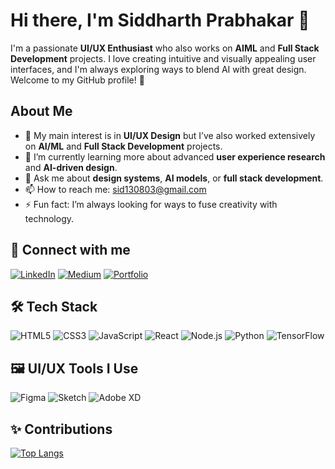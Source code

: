 # Hi there, I'm Siddharth Prabhakar 👋

I'm a passionate **UI/UX Enthusiast** who also works on **AIML** and **Full Stack Development** projects. I love creating intuitive and visually appealing user interfaces, and I'm always exploring ways to blend AI with great design. Welcome to my GitHub profile! 🚀

## About Me

- 🎨 My main interest is in **UI/UX Design** but I’ve also worked extensively on **AI/ML** and **Full Stack Development** projects.
- 🌱 I’m currently learning more about advanced **user experience research** and **AI-driven design**.
- 💬 Ask me about **design systems**, **AI models**, or **full stack development**.
- 📫 How to reach me: sid130803@gmail.com
- ⚡ Fun fact: I’m always looking for ways to fuse creativity with technology.

## 🔗 Connect with me

[![LinkedIn](https://img.shields.io/badge/-LinkedIn-0077B5?style=flat&logo=linkedin)](https://www.linkedin.com/in/siddharth1308/) 
[![Medium](https://img.shields.io/badge/-Medium-000000?style=flat&logo=medium)](https://medium.com/@sid130803) 
[![Portfolio](https://img.shields.io/badge/-Portfolio-000000?style=flat&logo=react)](https://siddharthprabhakar.github.io/Sid/)

## 🛠 Tech Stack

![HTML5](https://img.shields.io/badge/HTML5-239120?style=flat&logo=html5&logoColor=white) ![CSS3](https://img.shields.io/badge/CSS3-1572B6?style=flat&logo=css3&logoColor=white) ![JavaScript](https://img.shields.io/badge/JavaScript-323330?style=flat&logo=javascript&logoColor=F7DF1E) ![React](https://img.shields.io/badge/React-20232A?style=flat&logo=react&logoColor=61DAFB) ![Node.js](https://img.shields.io/badge/Node.js-339933?style=flat&logo=nodedotjs&logoColor=white) ![Python](https://img.shields.io/badge/Python-3776AB?style=flat&logo=python&logoColor=white) ![TensorFlow](https://img.shields.io/badge/TensorFlow-FF6F00?style=flat&logo=tensorflow&logoColor=white)

## 🖼️ UI/UX Tools I Use

![Figma](https://img.shields.io/badge/Figma-F24E1E?style=flat&logo=figma&logoColor=white) ![Sketch](https://img.shields.io/badge/Sketch-F7B500?style=flat&logo=sketch&logoColor=white) ![Adobe XD](https://img.shields.io/badge/AdobeXD-FF61F6?style=flat&logo=adobexd&logoColor=white)

## ✨ Contributions

[![Top Langs](https://github-readme-stats.vercel.app/api/top-langs/?username=Siddharthprabhakar&layout=compact)](https://github.com/anuraghazra/github-readme-stats)

